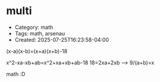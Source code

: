 multi
=====
- Category: math
- Tags: math, arsenau
- Created: 2025-07-25T16:23:58-04:00

(x-a)(x-b)=(x+a)(x+b)-18

x^2-xa-xb+ab=x^2+xa+xb+ab-18
18=2xa+2xb --> 9/(a+b)=x

math :D


